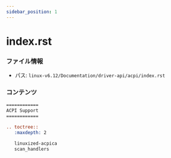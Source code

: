 ```yaml
---
sidebar_position: 1
---
```

# index.rst

### ファイル情報

- パス: `linux-v6.12/Documentation/driver-api/acpi/index.rst`

### コンテンツ

```rst
============
ACPI Support
============

.. toctree::
   :maxdepth: 2

   linuxized-acpica
   scan_handlers

```
